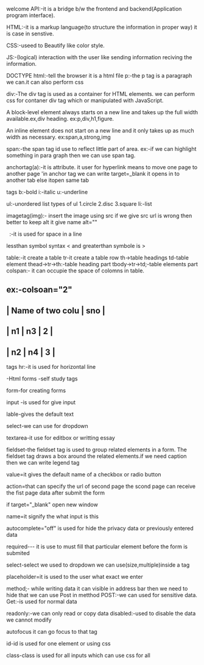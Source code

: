 welcome
API:-it is a bridge b/w the frontend and backend(Application program interface).

HTML:-it is a markup language(to structure the
information in proper way) it is case in senstive.

CSS:-useed to Beautify like color style.

JS:-(logical) interaction with the user like sending information reciving the information. 

DOCTYPE html:-tell the browser it is a html file
p:-the p tag is a paragraph we can.it can also perform css

div:-The div tag is used as a container for HTML elements. 
we can perform css for contaner div tag which or manipulated with JavaScript.

A block-level element always starts on a new line and takes up the full width available.ex,div heading.
ex:p,div,h1,figure.

An inline element does not start on a new line and it only takes up as much width as necessary.
ex:span,a,strong,img 


span:-the span tag id use to reflect little part of area.
ex:-if we can highlight something in para graph then we can use span tag.

anchortag(a):-it is attribute.
it user for hyperlink means to move one page to another page
'in anchor tag we can write target=_blank it opens in to another tab else itopen same tab

tags
b:-bold
i:-italic
u:-underline

ul:-unordered list
 types of ul
 1.circle
 2.disc
 3.square
li:-list

imagetag(img):- insert the image using src if we give src url is wrong then better to keep alt it give name alt=""

&nbsp; :-it is used for space in a line

lessthan symbol syntax &lt; and greaterthan symbole is &gt;

table:-it create a table
tr-it create a table row
th->table headings
td-table element
thead->tr->th:-table heading part
tbody->tr->td;-table elements part
colspan:- it can occupie the space of colomns in table.

ex:-colsoan="2"
---------------------------
| Name of two colu |  sno |
---------------------------
|  n1   |  n3      |   2  |
---------------------------
|  n2   |  n4      |   3  |
---------------------------

tags
hr:-it is used for horizontal line



-Html forms
-self study tags

form-for creating forms

input -is used for give input

lable-gives the default text

select-we can use for dropdown

textarea-it use for editbox or writting essay

fieldset-the fieldset  tag is used to group related elements in a form.
The fieldset tag draws a box around the related elements.if we need caption then we can write legend tag




value=it gives the default name of a checkbox or radio button

action=that can specify the url of second page
the scond page can receive the fist page data after submit the form

if target="_blank" open new window

 
name=it signify the what input is this

autocomplete="off" is used for hide the privacy data or previously entered data

required--- it is use to must fill that particular element before the form is submited

select-select we used to dropdown we can use(size,multiple)inside a tag

placeholder=it is used to the user what exact we enter

method;-
while writing data it can visible in address bar then we need to hide that we can use Post in metthod
POST:-we can used for sensitive data.
Get:-is used for normal data

readonly:-we can only read or copy data
disabled:-used to disable the data we cannot modify

autofocus it can go focus to that tag


id-id is used for one element or using css

class-class is used for all inputs which can use css for all